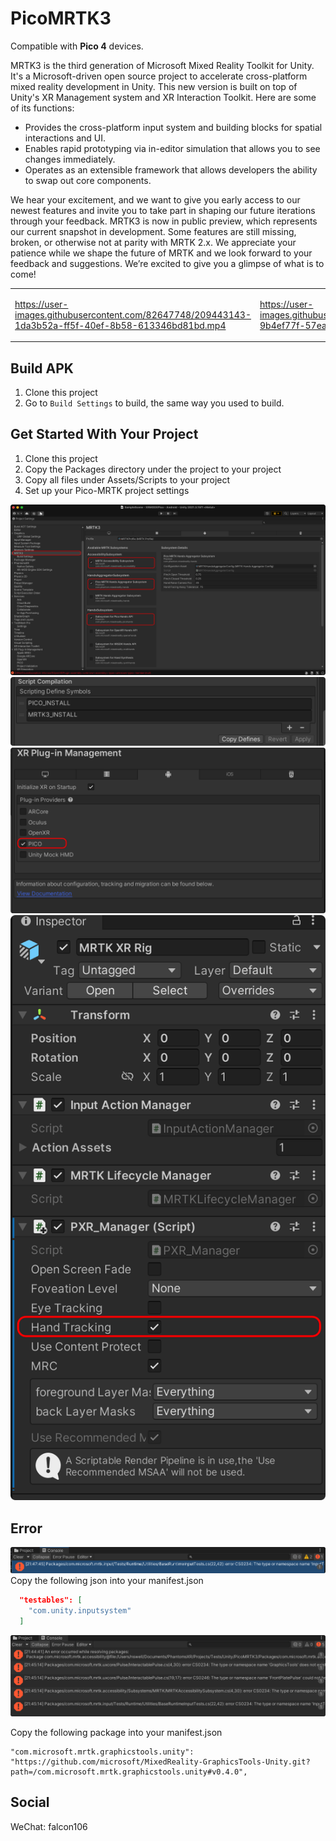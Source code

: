 # PicoMRTK3

Compatible with **Pico 4** devices. 

MRTK3 is the third generation of Microsoft Mixed Reality Toolkit for Unity. It's a Microsoft-driven open source project to accelerate cross-platform mixed reality development in Unity. This new version is built on top of Unity's XR Management system and XR Interaction Toolkit. Here are some of its functions:

- Provides the cross-platform input system and building blocks for spatial interactions and UI.
- Enables rapid prototyping via in-editor simulation that allows you to see changes immediately.
- Operates as an extensible framework that allows developers the ability to swap out core components.


We hear your excitement, and we want to give you early access to our newest features and invite you to take part in shaping our future iterations through your feedback. MRTK3 is now in public preview, which represents our current snapshot in development. Some features are still missing, broken, or otherwise not at parity with MRTK 2.x. We appreciate your patience while we shape the future of MRTK and we look forward to your feedback and suggestions. We’re excited to give you a glimpse of what is to come!

<table width="100%">
<tr>
 <td>
 
  https://user-images.githubusercontent.com/82647748/209443143-1da3b52a-ff5f-40ef-8b58-613346bd81bd.mp4
 
 </td>

 <td>
  
  https://user-images.githubusercontent.com/82647748/209443146-9b4ef77f-57ea-46b1-a4a7-1e39ca770820.mp4

</td>
</tr>

</table>





## Build APK
1. Clone this project
2. Go to `Build Settings` to build, the same way you used to build.



## Get Started With Your Project

1. Clone this project
2. Copy the Packages directory under the project to your project
3. Copy all files under Assets/Scripts to your project
4. Set up your Pico-MRTK project settings

![SetupMRTK3](Media/SetupMRTK3.png)
![Enabled-Pico-MRTK](Media/Enabled-Pico-MRTK.png)
![Enabled-Pico](Media/Enabled-Pico.png)
![Enabled-Pico](Media/Enabled-Pico-HandTracking.png)

## Error

![Error-Input-System](Media/Error-Input-System.png)
Copy the following json into your manifest.json
```json
  "testables": [
    "com.unity.inputsystem"
  ]
```

![Error-Miss-GraphTools](Media/Error-Miss-GraphTools.png)

Copy the following package into your manifest.json

```
"com.microsoft.mrtk.graphicstools.unity": "https://github.com/microsoft/MixedReality-GraphicsTools-Unity.git?path=/com.microsoft.mrtk.graphicstools.unity#v0.4.0",
```

## Social

WeChat: falcon106
